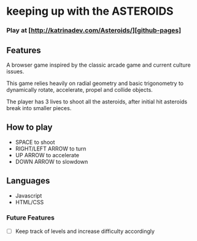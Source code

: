 # keeping up with the ASTEROIDS

### Play at [http://katrinadev.com/Asteroids/][github-pages]
[github-pages]: http://katrinadev.com/Asteroids/


## Features

A browser game inspired by the classic arcade game and current culture issues.

This game relies heavily on radial geometry and basic trigonometry to dynamically rotate, accelerate, propel and collide objects.

The player has 3 lives to shoot all the asteroids, after initial hit asteroids
break into smaller pieces.

## How to play

- SPACE to shoot
- RIGHT/LEFT ARROW to turn
- UP ARROW to accelerate
- DOWN ARROW to slowdown

## Languages

- Javascript
- HTML/CSS



### Future Features
- [ ] Keep track of levels and increase difficulty accordingly
